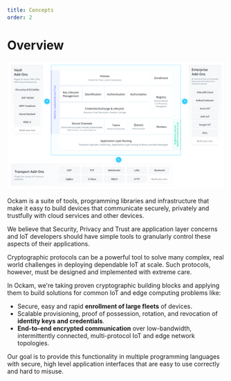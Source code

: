 ```yaml
title: Concepts
order: 2
```

# Overview

![Ockam](./assets/ockam-features.png)

Ockam is a suite of tools, programming libraries and infrastructure that make
it easy to build devices that communicate securely, privately and trustfully
with cloud services and other devices.

We believe that Security, Privacy and Trust are application layer concerns and
IoT developers should have simple tools to granularly control these aspects
of their applications.

Cryptographic protocols can be a powerful tool to solve many complex, real world
challenges in deploying dependable IoT at scale. Such protocols, however, must
be designed and implemented with extreme care.

In Ockam, we're taking proven cryptographic building blocks and applying them
to build solutions for common IoT and edge computing problems like:

* Secure, easy and rapid __enrollment of large fleets__ of devices.
* Scalable provisioning, proof of possession, rotation, and revocation
  of __identity keys and credentials__.
* __End-to-end encrypted communication__ over low-bandwidth, intermittently
  connected, multi-protocol IoT and edge network topologies.

Our goal is to provide this functionality in multiple programming languages with
secure, high level application interfaces that are easy to use correctly and
hard to misuse.

